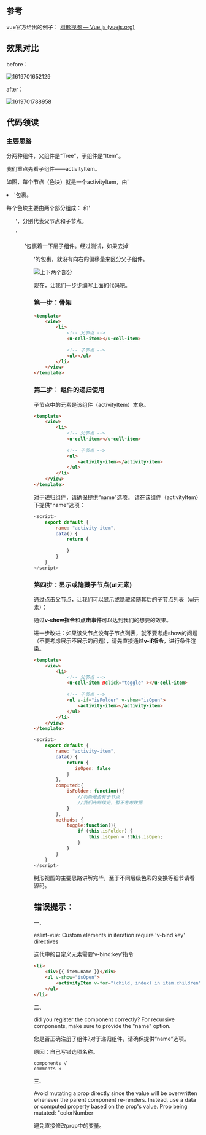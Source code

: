 ## 参考

vue官方给出的例子： [树形视图 — Vue.js (vuejs.org)](https://cn.vuejs.org/v2/examples/tree-view.html) 

## 效果对比

before：

![1619701652129](C:\Users\kangfa\Desktop\作品与练习\time-report\document\image\tree_before.png)

after：

![1619701788958](C:\Users\kangfa\Desktop\作品与练习\time-report\document\image\tree_after.png)

## 代码领读

### 主要思路

分两种组件，父组件是“Tree”，子组件是“Item”。

我们重点先看子组件——activityItem。

如图，每个节点（色块）就是一个activityItem，由'<li>'包裹。

每个色块主要由两个部分组成： [<u-cell-item> ](https://uviewui.com/components/cell.html) 和'<ul>'，分别代表父节点和子节点。

'<ul>'包裹着一下层子组件。经过测试，如果去掉'<ul>'的包裹，就没有向右的偏移量来区分父子组件。

![上下两个部分](C:\Users\kangfa\Desktop\作品与练习\time-report\document\image\activity-item骨架.png)

现在，让我们一步步编写上面的代码吧。

### 第一步：骨架

```html
<template>
	<view>
		<li>
			<!-- 父节点 -->
			<u-cell-item></u-cell-item>
            
			<!-- 子节点 -->
			<ul></ul>
		</li>
	</view>
</template>
```

### 第二步： 组件的递归使用 

子节点中的元素是该组件（activityItem）本身。
```html
<template>
	<view>
		<li>
			<!-- 父节点 -->
			<u-cell-item></u-cell-item>
            
			<!-- 子节点 -->
			<ul>
                <activity-item></activity-item>
            </ul>
		</li>
	</view>
</template>
```

对于递归组件，请确保提供“name”选项。 请在该组件（activityItem）下提供"name"选项：

```javascript
<script>
	export default {
		name: "activity-item",
		data() {
			return {
                
            }
		}
	}
</script>
```

### 第四步：显示或隐藏子节点(ul元素)

通过点击父节点，让我们可以显示或隐藏紧随其后的子节点列表（ul元素）；

通过**v-show指令**和**点击事件**可以达到我们的想要的效果。

进一步改进：如果该父节点没有子节点列表，就不要考虑show的问题（不要考虑展示不展示的问题），请先直接通过**v-if指令**，进行条件渲染。

```html
<template>
	<view>
		<li>
			<!-- 父节点 -->
			<u-cell-item @click="toggle" ></u-cell-item>
            
			<!-- 子节点 -->
			<ul v-if="isFolder" v-show="isOpen">
                <activity-item></activity-item>
            </ul>
		</li>
	</view>
</template>
```



```javascript
<script>
	export default {
		name: "activity-item",
		data() {
			return {
               isOpen: false 
            }
		},
        computed:{
            isFolder: function(){
                //判断是否有子节点
                //我们先继续走，暂不考虑数据
            }
        },
        methods: {
            toggle:function(){
                if (this.isFolder) {
					this.isOpen = !this.isOpen;
				}
            }
        }
	}
</script>
```

树形视图的主要思路讲解完毕，至于不同层级色彩的变换等细节请看源码。

## 错误提示：

一、

eslint-vue: Custom elements in iteration require 'v-bind:key' directives 

 迭代中的自定义元素需要'v-bind:key'指令 

```html
<li>
    <div>{{ item.name }}</div>
    <ul v-show="isOpen">
        <activityItem v-for="(child, index) in item.children" :item="child" :key="index"></activityItem>
    </ul>
</li>
```

二、

did you register the component correctly? For recursive components, make sure to provide the "name" option.

 您是否正确注册了组件?对于递归组件，请确保提供“name”选项。 

原因：自己写错选项名称。

```
components √
comments ×
```

三、

Avoid mutating a prop directly since the value will be overwritten whenever the parent component re-renders. Instead, use a data or computed property based on the prop's value. Prop being mutated: "colorNumber

避免直接修改prop中的变量。